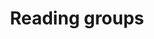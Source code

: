 ---
layout: page
title: Reading groups
nav: true
nav_order: 7
dropdown: true
children:
    - title: RL theory
    - permalink: /about/
    - title: Learning theory
    - permalink: /learningtheory/
---